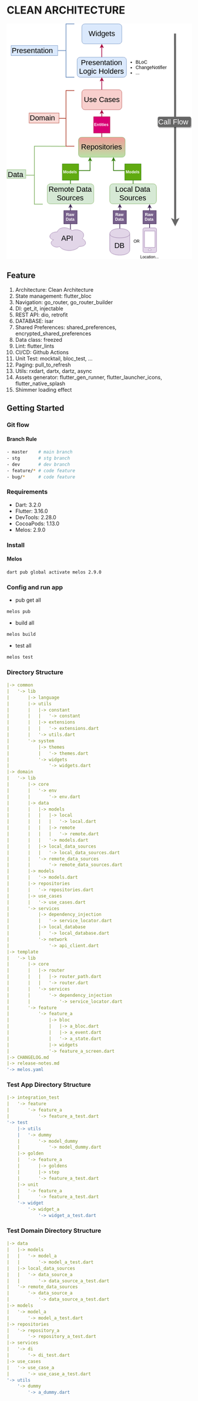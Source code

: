 # CLEAN ARCHITECTURE

![clean architecture](./images/Clean-Architecture-Flutter-Diagram.webp)

## Feature

1. Architecture: Clean Architecture
2. State management: flutter_bloc
3. Navigation: go_router, go_router_builder
4. DI: get_it, injectable
5. REST API: dio, retrofit
6. DATABASE: isar
7. Shared Preferences: shared_preferences, encrypted_shared_preferences
8. Data class: freezed
9. Lint: flutter_lints
10. CI/CD: Github Actions
11. Unit Test: mocktail, bloc_test, ...
12. Paging: pull_to_refresh
13. Utils: rxdart, dartx, dartz, async
14. Assets generator: flutter_gen_runner, flutter_launcher_icons, flutter_native_splash
15. Shimmer loading effect

## Getting Started

### Git flow

#### Branch Rule

```sh
- master    # main branch
- stg       # stg branch
- dev       # dev branch
- feature/* # code feature
- bug/*     # code feature
```

### Requirements

- Dart: 3.2.0
- Flutter: 3.16.0
- DevTools: 2.28.0
- CocoaPods: 1.13.0
- Melos: 2.9.0

### Install

#### Melos

```sh
dart pub global activate melos 2.9.0
```

### Config and run app

- pub get all

```sh
melos pub
```

- build all

```sh
melos build
```

- test all

```sh
melos test
```

### Directory Structure

```yml
|-> common
|   '-> lib
|       |-> language
|       |-> utils
|       |   |-> constant
|       |   |   '-> constant
|       |   |-> extensions
|       |   |   '-> extensions.dart
|       |   '-> utils.dart
|       '-> system
|           |-> themes
|           |   '-> themes.dart
|           '-> widgets
|               '-> widgets.dart
|-> domain
|   '-> lib
|       |-> core
|       |   '-> env
|       |       '-> env.dart
|       |-> data
|       |   |-> models
|       |   |   |-> local
|       |   |   |   '-> local.dart
|       |   |   |-> remote
|       |   |   |   '-> remote.dart
|       |   |   '-> models.dart
|       |   |-> local_data_sources
|       |   |   '-> local_data_sources.dart
|       |   '-> remote_data_sources
|       |       '-> remote_data_sources.dart
|       |-> models
|       |   '-> models.dart
|       |-> repositories
|       |   '-> repositories.dart
|       |-> use_cases
|       |   '-> use_cases.dart
|       '-> services
|           |-> dependency_injection
|           |   '-> service_locator.dart
|           |-> local_database
|           |   '-> local_database.dart
|           '-> network
|               '-> api_client.dart
|-> template
|   '-> lib
|       |-> core
|       |   |-> router
|       |   |   |-> router_path.dart
|       |   |   '-> router.dart
|       |   '-> services
|       |       '-> dependency_injection
|       |           '-> service_locator.dart
|       '-> feature
|           '-> feature_a
|               |-> bloc
|               |   |-> a_bloc.dart
|               |   |-> a_event.dart
|               |   '-> a_state.dart
|               |-> widgets
|               '-> feature_a_screen.dart
|-> CHANGELOG.md
|-> release-notes.md
'-> melos.yaml
```

### Test App Directory Structure

```yml
|-> integration_test
|   '-> feature
|       '-> feature_a
|           '-> feature_a_test.dart
'-> test
    |-> utils
    |   '-> dummy
    |       '-> model_dummy
    |           '-> model_dummy.dart
    |-> golden
    |   '-> feature_a
    |       |-> goldens
    |       |-> step
    |       '-> feature_a_test.dart
    |-> unit
    |   '-> feature_a
    |       '-> feature_a_test.dart
    '-> widget
        '-> widget_a
            '-> widget_a_test.dart
```

### Test Domain Directory Structure

```yml
|-> data
|   |-> models
|   |   '-> model_a
|   |       '-> model_a_test.dart
|   |-> local_data_sources
|   |   '-> data_source_a
|   |       '-> data_source_a_test.dart
|   '-> remote_data_sources
|       '-> data_source_a
|           '-> data_source_a_test.dart
|-> models
|   '-> model_a
|       '-> model_a_test.dart
|-> repositories
|   '-> repository_a
|       '-> repository_a_test.dart
|-> services
|   '-> di
|       '-> di_test.dart
|-> use_cases
|   '-> use_case_a
|       '-> use_case_a_test.dart
'-> utils
    '-> dummy
        '-> a_dummy.dart
```
